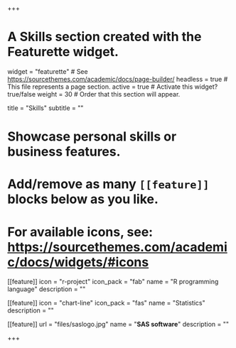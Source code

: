 +++
# A Skills section created with the Featurette widget.
widget = "featurette"  # See https://sourcethemes.com/academic/docs/page-builder/
headless = true  # This file represents a page section.
active = true  # Activate this widget? true/false
weight = 30  # Order that this section will appear.

title = "Skills"
subtitle = ""

# Showcase personal skills or business features.
# 
# Add/remove as many `[[feature]]` blocks below as you like.
# 
# For available icons, see: https://sourcethemes.com/academic/docs/widgets/#icons

[[feature]]
  icon = "r-project"
  icon_pack = "fab"
  name = "R programming language"
  description = ""
  
[[feature]]
  icon = "chart-line"
  icon_pack = "fas"
  name = "Statistics"
  description = ""  
  
[[feature]]
  url = "files/saslogo.jpg"
  name = "**SAS software**"
  description = "" 


+++
